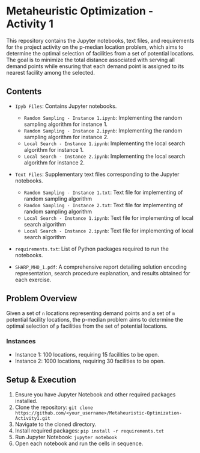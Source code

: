 # Metaheuristic Optimization - Activity 1

This repository contains the Jupyter notebooks, text files, and requirements for the project activity on the p-median location problem, which aims to determine the optimal selection of facilities from a set of potential locations. The goal is to minimize the total distance associated with serving all demand points while ensuring that each demand point is assigned to its nearest facility among the selected.

## Contents

- `Ipyb Files`: Contains Jupyter notebooks.
  - `Random Sampling - Instance 1.ipynb`: Implementing the random sampling algorithm for instance 1.
  - `Random Sampling - Instance 2.ipynb`: Implementing the random sampling algorithm for instance 2.
  - `Local Search - Instance 1.ipynb`: Implementing the local search algorithm for instance 1.
  - `Local Search - Instance 2.ipynb`: Implementing the local search algorithm for instance 2.

- `Text Files`: Supplementary text files corresponding to the Jupyter notebooks.
  - `Random Sampling - Instance 1.txt`: Text file for implementing of random sampling algorithm
  - `Random Sampling - Instance 2.txt`: Text file for implementing of random sampling algorithm
  - `Local Search - Instance 1.ipynb`: Text file for implementing of local search algorithm
  - `Local Search - Instance 2.ipynb`: Text file for implementing of local search algorithm

- `requirements.txt`: List of Python packages required to run the notebooks.

- `SHARP_MHO_1.pdf`: A comprehensive report detailing solution encoding representation, search procedure explanation, and results obtained for each exercise.

## Problem Overview

Given a set of `n` locations representing demand points and a set of `m` potential facility locations, the p-median problem aims to determine the optimal selection of `p` facilities from the set of potential locations.

### Instances
- Instance 1: 100 locations, requiring 15 facilities to be open.
- Instance 2: 1000 locations, requiring 30 facilities to be open.

## Setup & Execution

1. Ensure you have Jupyter Notebook and other required packages installed.
2. Clone the repository: `git clone https://github.com/<your_username>/Metaheuristic-Optimization-Activity1.git`
3. Navigate to the cloned directory.
4. Install required packages: `pip install -r requirements.txt`
5. Run Jupyter Notebook: `jupyter notebook`
6. Open each notebook and run the cells in sequence.
